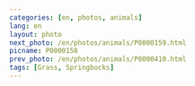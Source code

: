 ```yaml
---
categories: [en, photos, animals]
lang: en
layout: photo
next_photo: /en/photos/animals/P0000159.html
picname: P0000158
prev_photo: /en/photos/animals/P0000410.html
tags: [Grass, Springbocks]
---
```

